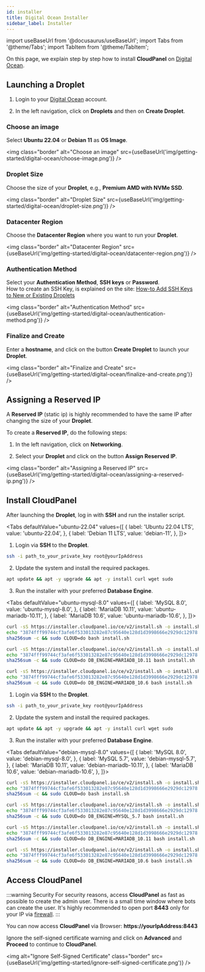 ```yaml
---
id: installer
title: Digital Ocean Installer
sidebar_label: Installer
---
```


import useBaseUrl from '@docusaurus/useBaseUrl';
import Tabs from '@theme/Tabs';
import TabItem from '@theme/TabItem';

On this page, we explain step by step how to install **CloudPanel** on [Digital Ocean](https://www.digitalocean.com/).

## Launching a Droplet

1. Login to your [Digital Ocean](https://cloud.digitalocean.com/login) account. 

2. In the left navigation, click on **Droplets** and then on **Create Droplet**.

### Choose an image

Select **Ubuntu 22.04** or **Debian 11** as **OS Image**.

<img class="border" alt="Choose an image" src={useBaseUrl('img/getting-started/digital-ocean/choose-image.png')} />

### Droplet Size

Choose the size of your **Droplet**, e.g., **Premium AMD with NVMe SSD**.

<img class="border" alt="Droplet Size" src={useBaseUrl('img/getting-started/digital-ocean/droplet-size.png')} />

### Datacenter Region

Choose the **Datacenter Region** where you want to run your **Droplet**.

<img class="border" alt="Datacenter Region" src={useBaseUrl('img/getting-started/digital-ocean/datacenter-region.png')} />

### Authentication Method

Select your **Authentication Method**, **SSH keys** or **Password**. <br />
How to create an SSH Key, is explained on the site: [How-to Add SSH Keys to New or Existing Droplets](https://www.digitalocean.com/docs/droplets/how-to/add-ssh-keys/)

<img class="border" alt="Authentication Method" src={useBaseUrl('img/getting-started/digital-ocean/authentication-method.png')} />

### Finalize and Create

Enter a **hostname**, and click on the button **Create Droplet** to launch your **Droplet**.

<img class="border" alt="Finalize and Create" src={useBaseUrl('img/getting-started/digital-ocean/finalize-and-create.png')} />

## Assigning a Reserved IP

A **Reserved IP** (static ip) is highly recommended to have the same IP after changing the size of your **Droplet**.

To create a **Reserved IP**, do the following steps:

1. In the left navigation, click on **Networking**.

2. Select your **Droplet** and click on the button **Assign Reserved IP**.

<img class="border" alt="Assigning a Reserved IP" src={useBaseUrl('img/getting-started/digital-ocean/assigning-a-reserved-ip.png')} />

## Install CloudPanel

After launching the **Droplet**, log in with **SSH** and run the installer script.

<Tabs
defaultValue="ubuntu-22.04"
values={[
{ label: 'Ubuntu 22.04 LTS', value: 'ubuntu-22.04', },
{ label: 'Debian 11 LTS', value: 'debian-11', },
]}>
<TabItem value="ubuntu-22.04">

1. Login via **SSH** to the **Droplet**.

```bash
ssh -i path_to_your_private_key root@yourIpAddress
```

2. Update the system and install the required packages.

```bash
apt update && apt -y upgrade && apt -y install curl wget sudo
```

3. Run the installer with your preferred **Database Engine**.

<Tabs
defaultValue="ubuntu-mysql-8.0"
values={[
{ label: 'MySQL 8.0', value: 'ubuntu-mysql-8.0', },
{ label: 'MariaDB 10.11', value: 'ubuntu-mariadb-10.11', },
{ label: 'MariaDB 10.6', value: 'ubuntu-mariadb-10.6', },
]}>
<TabItem value="ubuntu-mysql-8.0">

```bash
curl -sS https://installer.cloudpanel.io/ce/v2/install.sh -o install.sh; \
echo "3874fff99744cf3afe6f533013282e87c95640e128d1d3998666e2929dc12978 install.sh" | \
sha256sum -c && sudo CLOUD=do bash install.sh
```

</TabItem>
<TabItem value="ubuntu-mariadb-10.11">

```bash
curl -sS https://installer.cloudpanel.io/ce/v2/install.sh -o install.sh; \
echo "3874fff99744cf3afe6f533013282e87c95640e128d1d3998666e2929dc12978 install.sh" | \
sha256sum -c && sudo CLOUD=do DB_ENGINE=MARIADB_10.11 bash install.sh
```

</TabItem>
<TabItem value="ubuntu-mariadb-10.6">

```bash
curl -sS https://installer.cloudpanel.io/ce/v2/install.sh -o install.sh; \
echo "3874fff99744cf3afe6f533013282e87c95640e128d1d3998666e2929dc12978 install.sh" | \
sha256sum -c && sudo CLOUD=do DB_ENGINE=MARIADB_10.6 bash install.sh
```

</TabItem>
</Tabs>

</TabItem>
<TabItem value="debian-11">

1. Login via **SSH** to the **Droplet**.

```bash
ssh -i path_to_your_private_key root@yourIpAddress
```

2. Update the system and install the required packages.

```bash
apt update && apt -y upgrade && apt -y install curl wget sudo
```

3. Run the installer with your preferred **Database Engine**.

<Tabs
defaultValue="debian-mysql-8.0"
values={[
{ label: 'MySQL 8.0', value: 'debian-mysql-8.0', },
{ label: 'MySQL 5.7', value: 'debian-mysql-5.7', },
{ label: 'MariaDB 10.11', value: 'debian-mariadb-10.11', },
{ label: 'MariaDB 10.6', value: 'debian-mariadb-10.6', },
]}>
<TabItem value="debian-mysql-8.0">

```bash
curl -sS https://installer.cloudpanel.io/ce/v2/install.sh -o install.sh; \
echo "3874fff99744cf3afe6f533013282e87c95640e128d1d3998666e2929dc12978 install.sh" | \
sha256sum -c && sudo CLOUD=do bash install.sh
```

</TabItem>
<TabItem value="debian-mysql-5.7">

```bash
curl -sS https://installer.cloudpanel.io/ce/v2/install.sh -o install.sh; \
echo "3874fff99744cf3afe6f533013282e87c95640e128d1d3998666e2929dc12978 install.sh" | \
sha256sum -c && sudo CLOUD=do DB_ENGINE=MYSQL_5.7 bash install.sh
```

</TabItem>
<TabItem value="debian-mariadb-10.11">

```bash
curl -sS https://installer.cloudpanel.io/ce/v2/install.sh -o install.sh; \
echo "3874fff99744cf3afe6f533013282e87c95640e128d1d3998666e2929dc12978 install.sh" | \
sha256sum -c && sudo CLOUD=do DB_ENGINE=MARIADB_10.11 bash install.sh
```

</TabItem>
<TabItem value="debian-mariadb-10.6">

```bash
curl -sS https://installer.cloudpanel.io/ce/v2/install.sh -o install.sh; \
echo "3874fff99744cf3afe6f533013282e87c95640e128d1d3998666e2929dc12978 install.sh" | \
sha256sum -c && sudo CLOUD=do DB_ENGINE=MARIADB_10.6 bash install.sh
```

</TabItem>
</Tabs>

</TabItem>
</Tabs>

## Access CloudPanel

:::warning Security
For security reasons, access **CloudPanel** as fast as possible to create the admin user. There is a small time window where bots can create the user.
It's highly recommended to open port **8443** only for your IP via [firewall](https://docs.digitalocean.com/products/networking/firewalls/how-to/configure-rules/).
:::

You can now access **CloudPanel** via Browser: **https://yourIpAddress:8443**

Ignore the self-signed certificate warning and click on **Advanced** and **Proceed** to continue to **CloudPanel**.

<img alt="Ignore Self-Signed Certificate" class="border" src={useBaseUrl('img/getting-started/ignore-self-signed-certificate.png')} />
